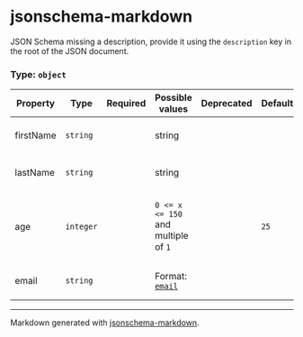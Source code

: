 # jsonschema-markdown

JSON Schema missing a description, provide it using the `description` key in the root of the JSON document.

### Type: `object`

| Property | Type | Required | Possible values | Deprecated | Default | Description | Examples |
| -------- | ---- | -------- | --------------- | ---------- | ------- | ----------- | -------- |
| firstName | `string` |  | string |  |  | The person's first name. |  |
| lastName | `string` |  | string |  |  | The person's last name. |  |
| age | `integer` |  | `0 <= x <= 150` and multiple of `1` |  | `25` | Age in years which must be equal to or greater than zero. |  |
| email | `string` |  | Format: [`email`](https://json-schema.org/understanding-json-schema/reference/string#built-in-formats) |  |  | Email address of the person. |  |


---

Markdown generated with [jsonschema-markdown](https://github.com/elisiariocouto/jsonschema-markdown).
